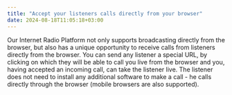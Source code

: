 ```yaml
---
title: "Accept your listeners calls directly from your browser"
date: 2024-08-18T11:05:18+03:00
---
```



Our Internet Radio Platform not only supports broadcasting directly from the browser, but also has a unique opportunity to receive calls from listeners directly from the browser. You can send any listener a special URL, by clicking on which they will be able to call you live from the browser and you, having accepted an incoming call, can take the listener live. The listener does not need to install any additional software to make a call - he calls directly through the browser (mobile browsers are also supported).